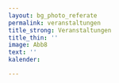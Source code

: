```yaml
---
layout: bg_photo_referate
permalink: veranstaltungen
title_strong: Veranstaltungen
title_thin: ''
image: Abb8
text: ''
kalender: 

---
```

